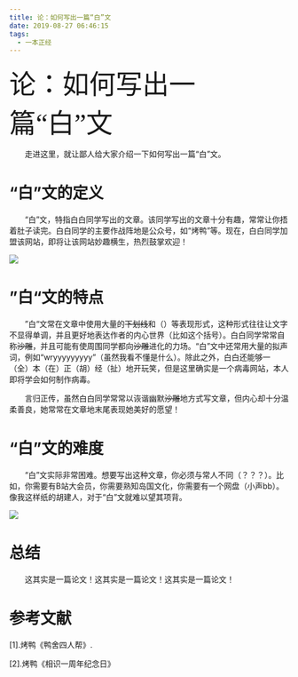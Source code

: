 ```yaml
---
title: 论：如何写出一篇“白”文
date: 2019-08-27 06:46:15
tags: 
  - 一本正经
---
```


<font face="黑体" size="16">论：如何写出一篇“白”文</font>

&emsp;&emsp;走进这里，就让鄙人给大家介绍一下如何写出一篇“白”文。

<!--more-->

# “白”文的定义

&emsp;&emsp;“白”文，特指白白同学写出的文章。该同学写出的文章十分有趣，常常让你捂着肚子读完。白白同学的主要作战阵地是公众号，如“烤鸭”等。现在，白白同学加盟该网站，即将让该网站妙趣横生，热烈鼓掌欢迎！

![](33a1cfa189cc33abf9d953e7f94c6da.jpg)

# ”白“文的特点

&emsp;&emsp;”白“文常在文章中使用大量的~~下划线~~和（）等表现形式，这种形式往往让文字不显得单调，并且更好地表达作者的内心世界（比如这个括号）。白白同学常常自称~~沙雕~~，并且可能有使周围同学都向~~沙雕~~进化的力场。“白”文中还常用大量的拟声词，例如“wryyyyyyyyy”（虽然我看不懂是什么）。除此之外，白白还能够一（全）本（在）正（胡）经（扯）地开玩笑，但是这里确实是一个病毒网站，本人即将学会如何制作病毒。

&emsp;&emsp;言归正传，虽然白白同学常常以诙谐幽默~~沙雕~~地方式写文章，但内心却十分温柔善良，她常常在文章地末尾表现她美好的愿望！

#  “白”文的难度

&emsp;&emsp;“白”文实际非常困难。想要写出这种文章，你必须与常人不同（？？？）。比如，你需要有B站大会员，你需要熟知岛国文化，你需要有一个网盘（小声bb）。像我这样纸的胡建人，对于“白”文就难以望其项背。

![](微信图片_20190827212143.jpg)

# 总结

&emsp;&emsp;这其实是一篇论文！这其实是一篇论文！这其实是一篇论文！

# 参考文献

[1].烤鸭《鸭舍四人帮》.

[2].烤鸭《相识一周年纪念日》
